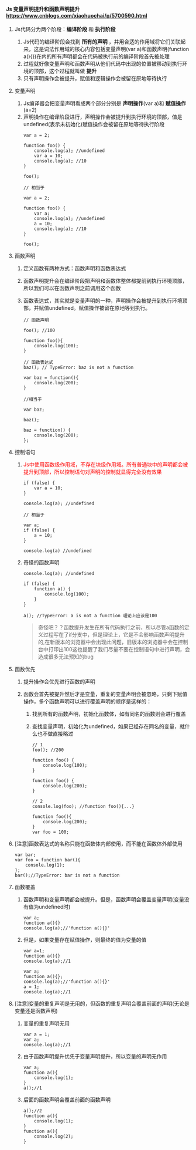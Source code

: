 #### Js 变量声明提升和函数声明提升 https://www.cnblogs.com/xiaohuochai/p/5700590.html
1. Js代码分为两个阶段：**编译阶段** 和 **执行阶段**
    1. Js代码的编译阶段会找到 **所有的声明** ，并用合适的作用域将它们关联起来，这是词法作用域的核心内容包括变量声明(var a)和函数声明(function a(){})在内的所有声明都会在代码被执行前的编译阶段首先被处理
    2. 过程就好像变量声明和函数声明从他们代码中出现的位置被移动到执行环境的顶部，这个过程就叫做 **提升**
    3. 只有声明操作会被提升，赋值和逻辑操作会被留在原地等待执行

2. 变量声明
    1. Js编译器会把变量声明看成两个部分分别是 **声明操作**(var a)和 **赋值操作**(a=2)
    2. 声明操作在编译阶段进行，声明操作会被提升到执行环境的顶部，值是undefined(表示未初始化)赋值操作会被留在原地等待执行阶段
        ```
        var a = 2;

        function foo() {
            console.log(a); //undefined
            var a = 10;
            console.log(a); //10
        }

        foo();

        // 相当于

        var a = 2;

        function foo() {
            var a;
            console.log(a); //undefined
            a = 10;
            console.log(a); //10
        }

        foo();
        ```

3. 函数声明
    1. 定义函数有两种方式：函数声明和函数表达式
    2. 函数声明提升会在编译阶段把声明和函数体整体都提前到执行环境顶部，所以我们可以在函数声明之前调用这个函数
    3. 函数表达式，其实就是变量声明的一种，声明操作会被提升到执行环境顶部，并赋值undefined。赋值操作被留在原地等到执行。
        ```
        // 函数声明

        foo(); //100

        function foo(){
            console.log(100);
        }
        ```

        ```
        // 函数表达式
        baz(); // TypeError: baz is not a function

        var baz = function(){
            console.log(200);
        }

        //相当于

        var baz;

        baz();

        baz = function() {
            console.log(200);
        };
        ```
4. 控制语句
    1. <font color=red>Js中使用函数级作用域，不存在块级作用域。所有普通块中的声明都会被提升到顶部，所以控制语句对声明的控制就显得完全没有效果</font>
        ```
        if (false) {
            var a = 10;
        }

        console.log(a); //undefined

        // 相当于

        var a;
        if (false) {
            a = 10;
        }

        console.log(a) //undefined
        ```
    2. 奇怪的函数声明
        ```
        console.log(a); //undefined

        if (false) {
            function a() {
                console.log(100);
            }
        }

        a(); //TypeError: a is not a function 理论上应该是100
        ```
        > 奇怪吧？？函数提升发生在所有代码执行之前，所以尽管a函数的定义过程写在了if分支中，但是理论上，它是不会影响函数声明提升的,在新版本的浏览器中会出现此问题，旧版本的浏览器中会在控制台中打印出100这也提醒了我们尽量不要在控制语句中进行声明，会造成很多无法预知的bug

5. 函数优先
    1. 提升操作会优先进行函数的声明

    2. 函数会首先被提升然后才是变量，重复的变量声明会被忽略，只剩下赋值操作，多个函数声明可以进行覆盖声明的顺序是这样的：

        1. 找到所有的函数声明，初始化函数体，如有同名的函数则会进行覆盖

        2. 查找变量声明，初始化为undefined，如果已经存在同名的变量，就什么也不做直接略过
            ```
            // 1
            foo(); //200

            function foo() {
                console.log(100);
            }

            function foo() {
                console.log(200);
            }

            // 2
            console.log(foo); //function foo(){...}

            function foo(){
                console.log(200);
            }
            var foo = 100;
            ```
6. [注意]函数表达式的名称只能在函数体内部使用，而不能在函数体外部使用
    ```
    var bar;
    var foo = function bar(){
        console.log(1);
    };
    bar();//TypeError: bar is not a function
    ```
7. 函数覆盖
    1. 函数声明和变量声明都会被提升。但是，函数声明会覆盖变量声明(变量没有值为undefined时)
        ```
        var a;
        function a(){}
        console.log(a);//'function a(){}'
        ```
    2. 但是，如果变量存在赋值操作，则最终的值为变量的值
        ```
        var a=1;
        function a(){}
        console.log(a);//1
        ```

        ```
        var a;
        function a(){};
        console.log(a);//'function a(){}'
        a = 1;
        console.log(a);//1
        ```
8. [注意]变量的重复声明是无用的，但函数的重复声明会覆盖前面的声明(无论是变量还是函数声明)
    1. 变量的重复声明无用
        ```
        var a = 1;
        var a;
        console.log(a);//1
        ```
    2. 由于函数声明提升优先于变量声明提升，所以变量的声明无作用
        ```
        var a;
        function a(){
            console.log(1);
        }
        a();//1
        ```
    3. 后面的函数声明会覆盖前面的函数声明
        ```
        a();//2
        function a(){
            console.log(1);
        }
        function a(){
            console.log(2);
        }
        ```